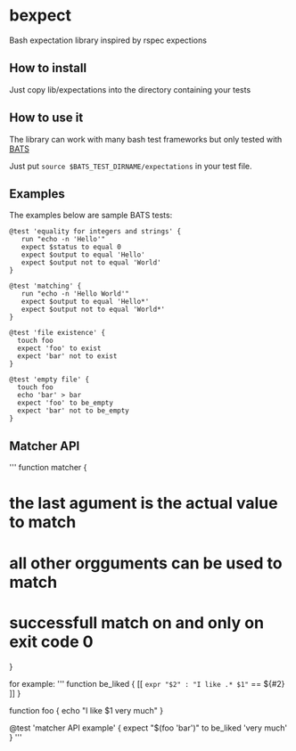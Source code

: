 # bexpect
Bash expectation library inspired by rspec expections

## How to install
Just copy lib/expectations into the directory containing your tests

## How to use it
The library can work with many bash test frameworks but only tested with
[BATS](https://github.com/sstephenson/bats)

Just put ```source $BATS_TEST_DIRNAME/expectations``` in your test file.

## Examples
The examples below are sample BATS tests:

```
@test 'equality for integers and strings' {
   run "echo -n 'Hello'"
   expect $status to equal 0
   expect $output to equal 'Hello'
   expect $output not to equal 'World'
}

@test 'matching' {
   run "echo -n 'Hello World'"
   expect $output to equal 'Hello*'
   expect $output not to equal 'World*'
}

@test 'file existence' {
  touch foo
  expect 'foo' to exist
  expect 'bar' not to exist
}

@test 'empty file' {
  touch foo
  echo 'bar' > bar
  expect 'foo' to be_empty
  expect 'bar' not to be_empty
}
```
## Matcher API
'''
function matcher {
  # the last agument is the actual value to match
  # all other orgguments can be used to match
  #
  # successfull match on and only on exit code 0
}

for example:
'''
function be_liked {
  [[ `expr "$2" : "I like .* $1"` == ${#2} ]]
}

function foo {
  echo "I like $1 very much"
}

@test 'matcher API example' {
  expect "$(foo 'bar')" to be_liked 'very much'
}
'''
